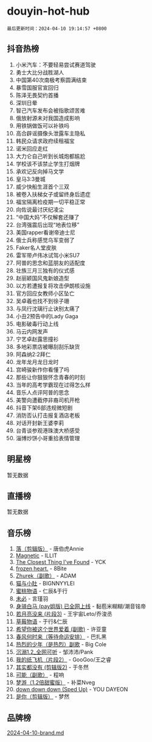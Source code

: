 # douyin-hot-hub

`最后更新时间：2024-04-10 19:14:57 +0800`

## 抖音热榜

1. 小米汽车：不要轻易尝试赛道驾驶
1. 勇士大比分战胜湖人
1. 中国第40次南极考察圆满结束
1. 暴雪国服官宣回归
1. 陈泽无畏契约首播
1. 深圳日晕
1. 智己汽车发布会被指歌颂苦难
1. 俄放射源未对我国造成影响
1. 用铁锅做饭可以补铁吗
1. 高合辟谣摄像头泄露车主隐私
1. 韩民众请求政府续租福宝
1. 诺米回应走红
1. 大力仑自己听到长城炮都尴尬
1. 学校该不该禁止学生打烟牌
1. 承欢记反向掉马文学
1. 皇马3:3曼城
1. 威少快船生涯首个三双
1. 被卷入扶梯女子或留终身后遗症
1. 福宝隔离检疫期一切平稳正常
1. 向佐说最讨厌纪凌尘
1. “中国大妈”不仅解套还赚了
1. 台湾强震后出现“地表位移”
1. 美国rapper看谢帝迪士尼
1. 俄士兵称感觉乌军变弱了
1. Faker名人堂皮肤
1. 雷军带卢伟冰试驾小米SU7
1. 阿普的思念和蓝朋友的适配度
1. 壮族三月三独有的仪式感
1. 赵丽颖国风鬼新娘造型
1. 以方若遭报复将攻击伊朗核设施
1. 官方回应女教师小区坠亡
1. 吴卓羲也找不到徐子珊
1. 与凤行沈璃行止诀别太痛了
1. 小丑2预告中的Lady Gaga
1. 电影破毒行动上线
1. 马云内网发声
1. 宁艺卓赵露思撞衫
1. 多地彩票店被曝刮刮乐缺货
1. 阿森纳2:2拜仁
1. 龙年龙月龙日龙时
1. 宫崎骏新作你看懂了吗
1. 那些让你狠狠怀念青春的时刻
1. 当年的高考学霸现在过得怎么样
1. 音乐人点评阿普的思念
1. 美警向遭截停非裔司机开枪
1. 抖音下架6部违规微短剧
1. 消防否认打击报复酒店老板
1. 对话开封新王婆李莉
1. 台青谈参观港珠澳大桥感受
1. 淄博炒饼小哥重拾表情管理

## 明星榜

暂无数据

## 直播榜

暂无数据

## 音乐榜

1. [落（剪辑版）](https://sf5-hl-cdn-tos.douyinstatic.com/obj/tos-cn-ve-2774/o0h6HvN1BBbli9LtU3i5fQIleBQMF5Cg4TZmmC) - 唐伯虎Annie
1. [Magnetic](https://sf5-hl-cdn-tos.douyinstatic.com/obj/tos-cn-ve-2774/oAQCYdBNZfLACGDmVFAsfAtpy32tqErgQ3XgBN) - ILLIT
1. [The Closest Thing I've Found](https://sf5-hl-cdn-tos.douyinstatic.com/obj/tos-cn-ve-2774/514ab5d9146f4d2ca454b7adff8e5e4d) - YCK
1. [frozen heart.](https://sf27-cdn-tos.douyinstatic.com/obj/tos-cn-ve-2774/oIIWJfyjIACZA9zQMtnJ6hQQhFC4vhCupoRBsO) - 8Bite
1. [Zhurek（副歌）](https://sf3-cdn-tos.douyinstatic.com/obj/tos-cn-ve-2774/ooQm8FBZQDlf0btEYgVpCcSCQfrdJGBEKZYBGS) - ADAM
1. [猫与小肚](https://sf6-cdn-tos.douyinstatic.com/obj/tos-cn-ve-2774/osZeoClMECgK8DYl6VebABgbchEtPYQjZEnRtd) - BIGNNYYLEI
1. [蜜桃物语](https://sf27-cdn-tos.douyinstatic.com/obj/tos-cn-ve-2774/oIhOSCZtIACtYU4XQkngiW9kCBfVD1Fz9IYeqL) - 仁辰&于行
1. [未必](https://sf5-hl-cdn-tos.douyinstatic.com/obj/tos-cn-ve-2774/ogntQMFnKQDZUgTCYuJgfLEtleYZZFxBQqhhFB) - 言瑾羽
1. [身骑白马 (pay姐版) 已全网上线](https://sf5-hl-cdn-tos.douyinstatic.com/obj/tos-cn-ve-2774/oQLO5ZgLsFkaDhdIIveF2zUCgfweY0gWaH4AQG) - 黏苞米糊糊/潮音铭帝
1. [若月亮没来 (片段3)](https://sf6-cdn-tos.douyinstatic.com/obj/tos-cn-ve-2774/okfyEUsGW1B1ovJi5JiN9IjvAT2lMwA054GoEB) - 王宇宙Leto/乔浚丞
1. [草莓物语](https://sf6-cdn-tos.douyinstatic.com/obj/tos-cn-ve-2774/okynhJ7jEAIIZBfsLgYMEI8QC3WbQNN66RKzhT) - 于行&仁辰
1. [希望你被这个世界爱着 (副歌)](https://sf6-cdn-tos.douyinstatic.com/obj/tos-cn-ve-2774/oUHCmWQfZlE3QQBKBeD8rCFLpJzPgCpImhsxMt) - 许亚童
1. [春风何时来（等待命运安排）](https://sf5-hl-cdn-tos.douyinstatic.com/obj/tos-cn-ve-2774/oICBNbD3gelMfB4WgiD1KI2jQtXZE2FgHLwtsl) - 巴扎黑
1. [热烈的少年（是热烈）副歌](https://sf3-cdn-tos.douyinstatic.com/obj/tos-cn-ve-2774/owVNI0CLDAUMtSz6TEYvfFBFL4UDFFhLfgK8fa) - Big Cole
1. [沉溺1.2_全网可听](https://sf6-cdn-tos.douyinstatic.com/obj/tos-cn-ve-2774/ok2QoiBqsWAX9McZmWiI9gAB0EzwD4Xj6yfmtH) - 邹沛沛/Pank
1. [我的纸飞机（片段2）](https://sf27-cdn-tos.douyinstatic.com/obj/tos-cn-ve-2774/oM2ZrKcg2CD5AeRB2gkeXOFB1IxAGJdZPazYHf) - GooGoo/王之睿
1. [其实都没有 (剪辑版2)](https://sf5-hl-cdn-tos.douyinstatic.com/obj/tos-cn-ve-2774/oEBNQenHZtBhxYjGgUDQk0BCHTigQafgFlbQ7k) - 于冬然
1. [可能（副歌）](https://sf5-hl-cdn-tos.douyinstatic.com/obj/tos-cn-ve-2774/cde1731888894259b333569393c2fb51) - 程响
1. [梦游（1.2倍甜蜜版）](https://sf6-cdn-tos.douyinstatic.com/obj/tos-cn-ve-2774/o4gyAUm8hwufoEABmwVIiQtHsFuGzAEEWtNMzo) - 补菜Nveg
1. [down down down (Sped Up)](https://sf6-cdn-tos.douyinstatic.com/obj/tos-cn-ve-2774/ow80iABiXIO9DsFwK6WeZKMaJRi3BPJAotDy8m) - YOU DAYEON
1. [是你（剪辑版）](https://sf3-cdn-tos.douyinstatic.com/obj/tos-cn-ve-2774/46019dae783c4c969944217fe1cfafc4) - 梦然

## 品牌榜

[2024-04-10-brand.md](2024-04-10-brand.md)
